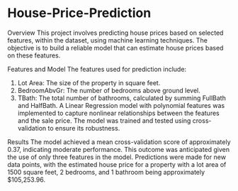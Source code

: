 # House-Price-Prediction
Overview
This project involves predicting house prices based on selected features, within the dataset, using machine learning techniques. The objective is to build a reliable model that can estimate house prices based on these features.

Features and Model
The features used for prediction include:
  1. Lot Area: The size of the property in square feet.
  2. BedroomAbvGr: The number of bedrooms above ground level.
  3. TBath: The total number of bathrooms, calculated by summing FullBath and HalfBath.
A Linear Regression model with polynomial features was implemented to capture nonlinear relationships between the features and the sale price. The model was trained and tested using cross-validation to ensure its robustness.

Results
The model achieved a mean cross-validation score of approximately 0.37, indicating moderate performance. This outcome was anticipated given the use of only three features in the model. Predictions were made for new data points, with the estimated house price for a property with a lot area of 1500 square feet, 2 bedrooms, and 1 bathroom being approximately $105,253.96.
